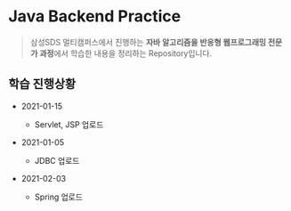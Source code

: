 # Java Backend Practice
> 삼성SDS 멀티캠퍼스에서 진행하는 **자바 알고리즘을 반응형 웹프로그래밍 전문가 과정**에서 학습한 내용을 정리하는 Repository입니다.

## 학습 진행상황

* 2021-01-15
    * Servlet, JSP 업로드
    
* 2021-01-05
    * JDBC 업로드

* 2021-02-03
    * Spring 업로드
